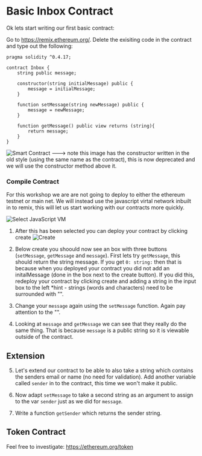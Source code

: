 # Basic Inbox Contract


Ok lets start writing our first basic contract:

Go to https://remix.ethereum.org/. Delete the exisiting code in the contract and type out the following:

```
pragma solidity ^0.4.17;

contract Inbox {
    string public message;
    
    constructor(string initialMessage) public {
        message = initialMessage;
    }
    
    function setMessage(string newMessage) public {
        message = newMessage;
    }
    
    function getMessage() public view returns (string){
        return message;
    }
}

````

![Smart Contract](https://github.com/RachBLondon/smart-contracts-quick-intro/blob/master/images/smartcontract-2.png)
---> note this image has the constructor written in the old style (using the same name as the contract), this is now deprecated and we will use the constructor method above it.

### Compile Contract
For this workshop we are are not going to deploy to either the ethereum testnet or main net. We will instead use the javascript virtal network inbuilt in to remix, this will let us start working with our contracts more quickly.

![Select JavaScript VM](https://github.com/RachBLondon/smart-contracts-quick-intro/blob/master/images/javascript-vm.png?raw=true)

1. After this has been selected you can deploy your contract by clicking create ![Create](https://github.com/RachBLondon/smart-contracts-quick-intro/blob/master/images/create.png?raw=true) 

2. Below create you shoould now see an box with three buttons (`setMessage`, `getMessage` and `message`). First lets try `getMessage`, this should return the string message. If you get `0: string:` then that is because when you deployed your contract you did not add an initalMessage (done in the box next to the create button). If you did this, redeploy your contract by clicking create and adding a string in the input box to the left *hint - strings (words and characters) need to be surrounded with "".

3. Change your `message` again using the `setMessage` function. Again pay attention to the "".

4. Looking at `message` and `getMessage` we can see that they really do the same thing. That is because `message` is a public string so it is viewable outside of the contract. 


## Extension

5. Let's extend our contract to be able to also take a string which contains the senders email or name (no need for validation). Add another variable called `sender` in to the contract, this time we won't make it public.

6. Now adapt `setMessage` to take a second string as an argument to assign to the var `sender` just as we did for `message`.

7. Write a function `getSender` which returns the sender string.



## Token Contract
Feel free to investigate:
https://ethereum.org/token






